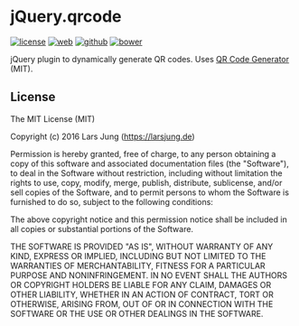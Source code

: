 # jQuery.qrcode

[![license][license-img]][github] [![web][web-img]][web] [![github][github-img]][github] [![bower][bower-img]][github]

jQuery plugin to dynamically generate QR codes. Uses [QR Code Generator][qrcode] (MIT).


## License
The MIT License (MIT)

Copyright (c) 2016 Lars Jung (https://larsjung.de)

Permission is hereby granted, free of charge, to any person obtaining a copy
of this software and associated documentation files (the "Software"), to deal
in the Software without restriction, including without limitation the rights
to use, copy, modify, merge, publish, distribute, sublicense, and/or sell
copies of the Software, and to permit persons to whom the Software is
furnished to do so, subject to the following conditions:

The above copyright notice and this permission notice shall be included in
all copies or substantial portions of the Software.

THE SOFTWARE IS PROVIDED "AS IS", WITHOUT WARRANTY OF ANY KIND, EXPRESS OR
IMPLIED, INCLUDING BUT NOT LIMITED TO THE WARRANTIES OF MERCHANTABILITY,
FITNESS FOR A PARTICULAR PURPOSE AND NONINFRINGEMENT. IN NO EVENT SHALL THE
AUTHORS OR COPYRIGHT HOLDERS BE LIABLE FOR ANY CLAIM, DAMAGES OR OTHER
LIABILITY, WHETHER IN AN ACTION OF CONTRACT, TORT OR OTHERWISE, ARISING FROM,
OUT OF OR IN CONNECTION WITH THE SOFTWARE OR THE USE OR OTHER DEALINGS IN
THE SOFTWARE.


[web]: https://larsjung.de/qrcode/
[github]: https://github.com/lrsjng/jquery-qrcode

[license-img]: https://img.shields.io/badge/license-MIT-a0a060.svg?style=flat-square
[web-img]: https://img.shields.io/badge/web-larsjung.de/qrcode-a0a060.svg?style=flat-square
[github-img]: https://img.shields.io/badge/github-lrsjng/jquery--qrcode-a0a060.svg?style=flat-square
[bower-img]: https://img.shields.io/badge/bower-lrsjng/jquery--qrcode-a0a060.svg?style=flat-square

[qrcode]: https://github.com/kazuhikoarase/qrcode-generator
